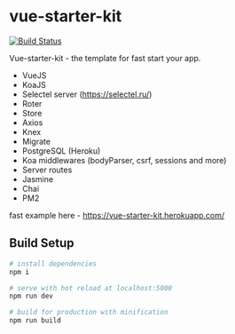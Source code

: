# vue-starter-kit

[![Build Status](https://travis-ci.org/Luummii/vue-starter-kit.svg?branch=master)](https://travis-ci.org/Luummii/vue-starter-kit)

Vue-starter-kit - the template for fast start your app.

 - VueJS
 - KoaJS
 - Selectel server (https://selectel.ru/)
 - Roter
 - Store
 - Axios
 - Knex
 - Migrate
 - PostgreSQL (Heroku)
 - Koa middlewares (bodyParser, csrf, sessions and more)
 - Server routes
 - Jasmine
 - Chai
 - PM2

fast example here - https://vue-starter-kit.herokuapp.com/

## Build Setup

``` bash
# install dependencies
npm i

# serve with hot reload at localhost:5000
npm run dev

# build for production with minification
npm run build
```
